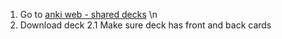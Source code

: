 
1. Go to [anki web - shared decks](https://ankiweb.net/shared/decks)
\n
2. Download deck
   2.1 Make sure deck has front and back cards
